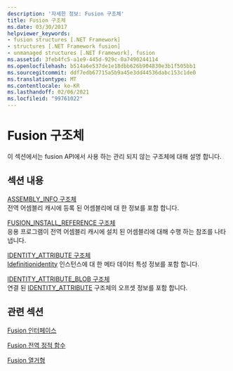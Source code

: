 ```yaml
---
description: '자세한 정보: Fusion 구조체'
title: Fusion 구조체
ms.date: 03/30/2017
helpviewer_keywords:
- fusion structures [.NET Framework]
- structures [.NET Framework fusion]
- unmanaged structures [.NET Framework], fusion
ms.assetid: 3feb4fc5-a1e9-445d-929c-0a7490244114
ms.openlocfilehash: b514a6e537de1e18dbb626b904830e3b1f505bb1
ms.sourcegitcommit: ddf7edb67715a5b9a45e3dd44536dabc153c1de0
ms.translationtype: MT
ms.contentlocale: ko-KR
ms.lasthandoff: 02/06/2021
ms.locfileid: "99761022"
---
```

# <a name="fusion-structures"></a>Fusion 구조체

이 섹션에서는 fusion API에서 사용 하는 관리 되지 않는 구조체에 대해 설명 합니다.  
  
## <a name="in-this-section"></a>섹션 내용  

 [ASSEMBLY_INFO 구조체](assembly-info-structure.md)  
 전역 어셈블리 캐시에 등록 된 어셈블리에 대 한 정보를 포함 합니다.  
  
 [FUSION_INSTALL_REFERENCE 구조체](fusion-install-reference-structure.md)  
 응용 프로그램이 전역 어셈블리 캐시에 설치 된 어셈블리에 대해 수행 하는 참조를 나타냅니다.  
  
 [IDENTITY_ATTRIBUTE 구조체](identity-attribute-structure.md)  
 [Idefinitionidentity](idefinitionidentity-interface.md) 인스턴스에 대 한 메타 데이터 특성 정보를 포함 합니다.  
  
 [IDENTITY_ATTRIBUTE_BLOB 구조체](identity-attribute-blob-structure.md)  
 연결 된 [IDENTITY_ATTRIBUTE](identity-attribute-structure.md) 구조체의 오프셋 정보를 포함 합니다.  
  
## <a name="related-sections"></a>관련 섹션  

 [Fusion 인터페이스](fusion-interfaces.md)  
  
 [Fusion 전역 정적 함수](fusion-global-static-functions.md)  
  
 [Fusion 열거형](fusion-enumerations.md)
